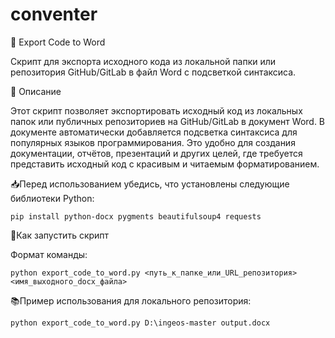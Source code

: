 # conventer

📄 Export Code to Word

Скрипт для экспорта исходного кода из локальной папки или репозитория GitHub/GitLab в файл Word с подсветкой синтаксиса.

📝 Описание

Этот скрипт позволяет экспортировать исходный код из локальных папок или публичных репозиториев на GitHub/GitLab в документ Word. В документе автоматически добавляется подсветка синтаксиса для популярных языков программирования. Это удобно для создания документации, отчётов, презентаций и других целей, где требуется представить исходный код с красивым и читаемым форматированием.


📥Перед использованием убедись, что установлены следующие библиотеки Python:

`pip install python-docx pygments beautifulsoup4 requests`

🚀Как запустить скрипт

Формат команды:

`python export_code_to_word.py <путь_к_папке_или_URL_репозитория> <имя_выходного_docx_файла>`

📚Пример использования для локального репозитория:

`python export_code_to_word.py D:\ingeos-master output.docx`
